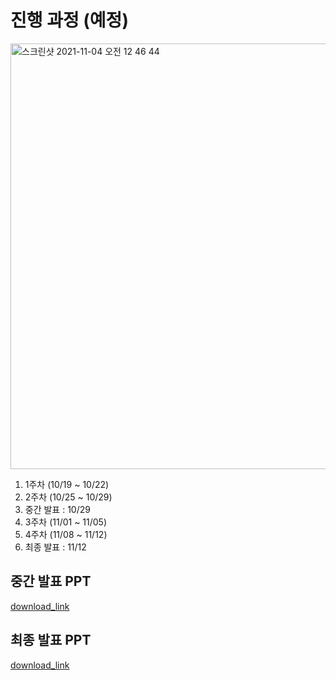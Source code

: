 # 진행 과정 (예정)

<img width="681" alt="스크린샷 2021-11-04 오전 12 46 44" src="https://user-images.githubusercontent.com/87803612/140098452-afc26838-d084-4f29-9102-24ba1d41187e.png">

1. 1주차 (10/19 ~ 10/22)
2. 2주차 (10/25 ~ 10/29)
3. 중간 발표 : 10/29
4. 3주차 (11/01 ~ 11/05)
5. 4주차 (11/08 ~ 11/12)
6. 최종 발표 : 11/12


## 중간 발표 PPT
[download_link](https://github.com/MarvinShin/UBION_Credit/blob/main/Diary/Dacon2_middle.pptx)
## 최종 발표 PPT
[download_link](https://github.com/MarvinShin/UBION_Credit/blob/main/Diary/Dacon2_final.pptx)
